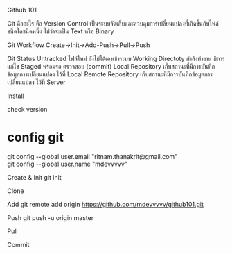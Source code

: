 Github 101

Git คืออะไร
คือ Version Control เป็นระบบจัดเก็บและควบคุมการเปลี่ยนแปลงที่เกิดขึ้นกับไฟล์ชนิดใดชนิดหนึ่ง ไม่ว่าจะเป็น Text หรือ Binary 

Git Workflow
Create->Init->Add-Push->Pull->Push

Git Status
Untracked ไฟล์ใหม่ ยังไม่ได้เอาเข้าระบบ
Working Directoty กำลังทำงาน มีการแก้ไข
Staged พร้อมรอ ตรวจสอบ (commit)
Local Repository เก็บสถานะที่มีการบันทึกข้อมูลการเปลี่ยนแปลง ไว้ที่ Local
Remote Repository เก็บสถานะที่มีการบันทึกข้อมูลการเปลี่ยนแปลง ไว้ที่ Server

Install

check version

<h1>config git</h1>
git config --global user.email "ritnam.thanakrit@gmail.com"<br/>
git config --global user.name "mdevvvvv"

Create & Init
git init

Clone

Add
git remote add origin https://github.com/mdevvvvv/github101.git

Push
git push -u origin master

Pull

Commit

